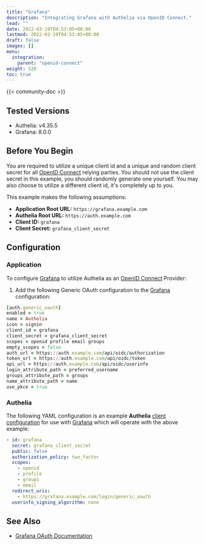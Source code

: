 ```yaml
---
title: "Grafana"
description: "Integrating Grafana with Authelia via OpenID Connect."
lead: ""
date: 2022-03-19T04:53:05+00:00
lastmod: 2022-03-19T04:53:05+00:00
draft: false
images: []
menu:
  integration:
    parent: "openid-connect"
weight: 520
toc: true
---
```


{{< community-doc >}}

## Tested Versions

- Authelia: v4.35.5
- Grafana: 8.0.0

## Before You Begin

You are required to utilize a unique client id and a unique and random client secret for all [OpenID Connect] relying
parties. You should not use the client secret in this example, you should randomly generate one yourself. You may also
choose to utilize a different client id, it's completely up to you.

This example makes the following assumptions:

- **Application Root URL:** `https://grafana.example.com`
- **Authelia Root URL:** `https://auth.example.com`
- **Client ID:** `grafana`
- **Client Secret:** `grafana_client_secret`

## Configuration

### Application

To configure [Grafana] to utilize Authelia as an [OpenID Connect] Provider:

1. Add the following Generic OAuth configuration to the [Grafana] configuration:

```ruby
[auth.generic_oauth]
enabled = true
name = Authelia
icon = signin
client_id = grafana
client_secret = grafana_client_secret
scopes = openid profile email groups
empty_scopes = false
auth_url = https://auth.example.com/api/oidc/authorization
token_url = https://auth.example.com/api/oidc/token
api_url = https://auth.example.com/api/oidc/userinfo
login_attribute_path = preferred_username
groups_attribute_path = groups
name_attribute_path = name
use_pkce = true
```

### Authelia

The following YAML configuration is an example **Authelia**
[client configuration](../../../configuration/identity-providers/open-id-connect.md#clients) for use with [Grafana]
which will operate with the above example:

```yaml
- id: grafana
  secret: grafana_client_secret
  public: false
  authorization_policy: two_factor
  scopes:
    - openid
    - profile
    - groups
    - email
  redirect_uris:
    - https://grafana.example.com/login/generic_oauth
  userinfo_signing_algorithm: none
```

## See Also

- [Grafana OAuth Documentation](https://grafana.com/docs/grafana/latest/auth/generic-oauth/)

[Grafana]: https://grafana.com/
[OpenID Connect]: ../../openid-connect/introduction.md
